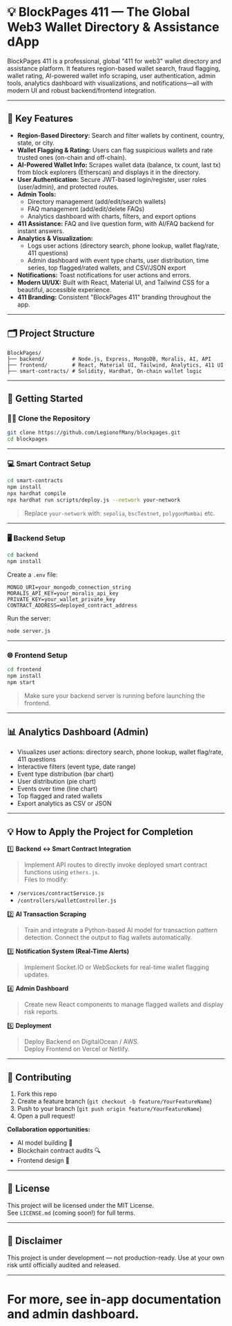 # 💡 BlockPages 411 — The Global Web3 Wallet Directory & Assistance dApp

BlockPages 411 is a professional, global "411 for web3" wallet directory and assistance platform. It features region-based wallet search, fraud flagging, wallet rating, AI-powered wallet info scraping, user authentication, admin tools, analytics dashboard with visualizations, and notifications—all with modern UI and robust backend/frontend integration.

---

## 🚀 Key Features

- **Region-Based Directory:** Search and filter wallets by continent, country, state, or city.
- **Wallet Flagging & Rating:** Users can flag suspicious wallets and rate trusted ones (on-chain and off-chain).
- **AI-Powered Wallet Info:** Scrapes wallet data (balance, tx count, last tx) from block explorers (Etherscan) and displays it in the directory.
- **User Authentication:** Secure JWT-based login/register, user roles (user/admin), and protected routes.
- **Admin Tools:**
  - Directory management (add/edit/search wallets)
  - FAQ management (add/edit/delete FAQs)
  - Analytics dashboard with charts, filters, and export options
- **411 Assistance:** FAQ and live question form, with AI/FAQ backend for instant answers.
- **Analytics & Visualization:**
  - Logs user actions (directory search, phone lookup, wallet flag/rate, 411 questions)
  - Admin dashboard with event type charts, user distribution, time series, top flagged/rated wallets, and CSV/JSON export
- **Notifications:** Toast notifications for user actions and errors.
- **Modern UI/UX:** Built with React, Material UI, and Tailwind CSS for a beautiful, accessible experience.
- **411 Branding:** Consistent "BlockPages 411" branding throughout the app.

---

## 🗂 Project Structure

```plaintext
BlockPages/
├── backend/         # Node.js, Express, MongoDB, Moralis, AI, API
├── frontend/        # React, Material UI, Tailwind, Analytics, 411 UI
├── smart-contracts/ # Solidity, Hardhat, On-chain wallet logic
```

---

## 🚀 **Getting Started**

### 🧑‍💻 Clone the Repository

```bash
git clone https://github.com/LegionofMany/blockpages.git
cd blockpages
```

---

### 💻 Smart Contract Setup

```bash
cd smart-contracts
npm install
npx hardhat compile
npx hardhat run scripts/deploy.js --network your-network
```

> Replace `your-network` with: `sepolia`, `bscTestnet`, `polygonMumbai` etc.

---

### 🖥️ Backend Setup

```bash
cd backend
npm install
```

Create a `.env` file:

```env
MONGO_URI=your_mongodb_connection_string
MORALIS_API_KEY=your_moralis_api_key
PRIVATE_KEY=your_wallet_private_key
CONTRACT_ADDRESS=deployed_contract_address
```

Run the server:

```bash
node server.js
```

---

### 🌐 Frontend Setup

```bash
cd frontend
npm install
npm start
```

> Make sure your backend server is running before launching the frontend.

---

## 📊 Analytics Dashboard (Admin)
- Visualizes user actions: directory search, phone lookup, wallet flag/rate, 411 questions
- Interactive filters (event type, date range)
- Event type distribution (bar chart)
- User distribution (pie chart)
- Events over time (line chart)
- Top flagged and rated wallets
- Export analytics as CSV or JSON

---

## 💡 **How to Apply the Project for Completion**

1️⃣ **Backend ↔ Smart Contract Integration**  
> Implement API routes to directly invoke deployed smart contract functions using `ethers.js`.  
Files to modify:  
- `/services/contractService.js`  
- `/controllers/walletController.js`  

2️⃣ **AI Transaction Scraping**  
> Train and integrate a Python-based AI model for transaction pattern detection. Connect the output to flag wallets automatically.

3️⃣ **Notification System (Real-Time Alerts)**  
> Implement Socket.IO or WebSockets for real-time wallet flagging updates.

4️⃣ **Admin Dashboard**  
> Create new React components to manage flagged wallets and display risk reports.

5️⃣ **Deployment**  
> Deploy Backend on DigitalOcean / AWS.  
> Deploy Frontend on Vercel or Netlify.

---

## 🤝 **Contributing**

1. Fork this repo  
2. Create a feature branch (`git checkout -b feature/YourFeatureName`)  
3. Push to your branch (`git push origin feature/YourFeatureName`)  
4. Open a pull request!  

**Collaboration opportunities:**  
- AI model building 🧠  
- Blockchain contract audits 🔍  
- Frontend design 🎨  

---

## 📜 License  

This project will be licensed under the MIT License.  
See `LICENSE.md` (coming soon!) for full terms.

---

## 📣 **Disclaimer**

This project is under development — not production-ready. Use at your own risk until officially audited and released.

---

# For more, see in-app documentation and admin dashboard.
